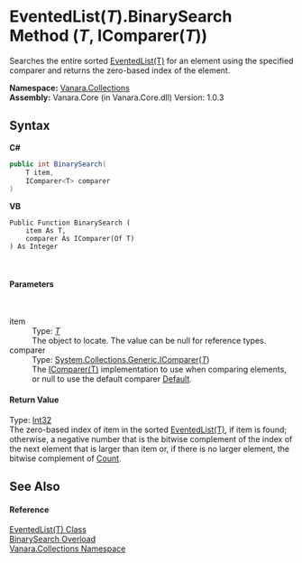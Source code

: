# EventedList(*T*).BinarySearch Method (*T*, IComparer(*T*))
 

Searches the entire sorted <a href="76b2d53b-475e-39f2-60e1-b6b89876e9a2">EventedList(T)</a> for an element using the specified comparer and returns the zero-based index of the element.

**Namespace:**&nbsp;<a href="062563b8-e616-d697-89ef-6de2b291d4a0">Vanara.Collections</a><br />**Assembly:**&nbsp;Vanara.Core (in Vanara.Core.dll) Version: 1.0.3

## Syntax

**C#**<br />
``` C#
public int BinarySearch(
	T item,
	IComparer<T> comparer
)
```

**VB**<br />
``` VB
Public Function BinarySearch ( 
	item As T,
	comparer As IComparer(Of T)
) As Integer
```

<br />

#### Parameters
&nbsp;<dl><dt>item</dt><dd>Type: <a href="76b2d53b-475e-39f2-60e1-b6b89876e9a2">*T*</a><br />The object to locate. The value can be null for reference types.</dd><dt>comparer</dt><dd>Type: <a href="http://msdn2.microsoft.com/en-us/library/8ehhxeaf" target="_blank">System.Collections.Generic.IComparer</a>(<a href="76b2d53b-475e-39f2-60e1-b6b89876e9a2">*T*</a>)<br />The <a href="http://msdn2.microsoft.com/en-us/library/8ehhxeaf" target="_blank">IComparer(T)</a> implementation to use when comparing elements, or null to use the default comparer <a href="http://msdn2.microsoft.com/en-us/library/azhsac5f" target="_blank">Default</a>.</dd></dl>

#### Return Value
Type: <a href="http://msdn2.microsoft.com/en-us/library/td2s409d" target="_blank">Int32</a><br />The zero-based index of item in the sorted <a href="76b2d53b-475e-39f2-60e1-b6b89876e9a2">EventedList(T)</a>, if item is found; otherwise, a negative number that is the bitwise complement of the index of the next element that is larger than item or, if there is no larger element, the bitwise complement of <a href="2013c8d2-f666-f7f8-3c54-55085bfe0bbc">Count</a>.

## See Also


#### Reference
<a href="76b2d53b-475e-39f2-60e1-b6b89876e9a2">EventedList(T) Class</a><br /><a href="08afce44-bee3-b50c-7469-0a3371db698b">BinarySearch Overload</a><br /><a href="062563b8-e616-d697-89ef-6de2b291d4a0">Vanara.Collections Namespace</a><br />